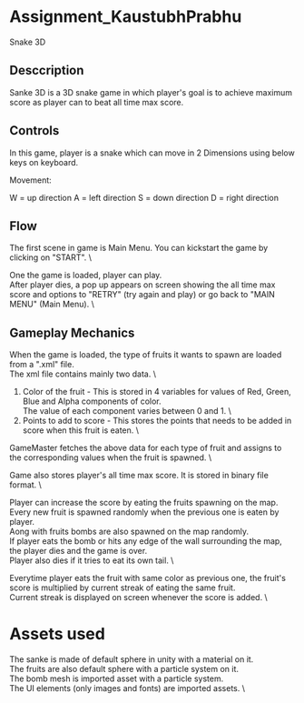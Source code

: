 # Assignment_KaustubhPrabhu

Snake 3D


## Desccription

Sanke 3D is a 3D snake game in which player's goal is to achieve maximum score as player can to beat all time max score.


## Controls

In this game, player is a snake which can move in 2 Dimensions using below keys on keyboard.

Movement:

W = up direction
A = left direction
S = down direction
D = right direction


## Flow

The first scene in game is Main Menu. You can kickstart the game by clicking on "START". \

One the game is loaded, player can play. \
After player dies, a pop up appears on screen showing the all time max score and options to "RETRY" (try again and play) or go back to "MAIN MENU" (Main Menu). \


## Gameplay Mechanics

When the game is loaded, the type of fruits it wants to spawn are loaded from a ".xml" file. \
The xml file contains mainly two data. \

1. Color of the fruit - This is stored in 4 variables for values of Red, Green, Blue and Alpha components of color. \
                        The value of each component varies between 0 and 1. \
2. Points to add to score - This stores the points that needs to be added in score when this fruit is eaten. \

GameMaster fetches the above data for each type of fruit and assigns to the corresponding values when the fruit is spawned. \


Game also stores player's all time max score. It is stored in binary file format. \

Player can increase the score by eating the fruits spawning on the map. Every new fruit is spawned randomly when the previous one is eaten by player. \
Aong with fruits bombs are also spawned on the map randomly. \
If player eats the bomb or hits any edge of the wall surrounding the map, the player dies and the game is over. \
Player also dies if it tries to eat its own tail. \

Everytime player eats the fruit with same color as previous one, the fruit's score is multiplied by current streak of eating the same fruit. \
Current streak is displayed on screen whenever the score is added. \

# Assets used

The sanke is made of default sphere in unity with a material on it. \
The fruits are also default sphere with a particle system on it. \
The bomb mesh is imported asset with a particle system. \
The UI elements (only images and fonts) are imported assets. \